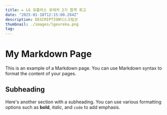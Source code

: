```yaml
---
title: ✒️ LG 유플러스 유레카 2기 합격 회고
date: "2025-01-18T12:15:00.284Z"
description: DESCRIPTION디스크립션
thumbnail: ./images/lgeureka.png
tag: 
---
```


# My Markdown Page

This is an example of a Markdown page. You can use Markdown syntax to format the content of your pages. 

## Subheading

Here's another section with a subheading. You can use various formatting options such as **bold**, *italic*, and `code` to add emphasis.
